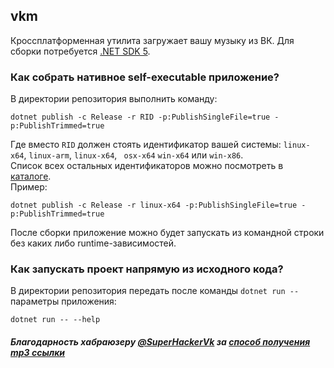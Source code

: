 ## vkm

Кроссплатформенная утилита загружает вашу музыку из ВК. Для сборки потребуется [.NET SDK 5](https://dot.net).

### Как собрать нативное self-executable приложение?
В директории репозитория выполнить команду:
```
dotnet publish -c Release -r RID -p:PublishSingleFile=true -p:PublishTrimmed=true
```

Где вместо `RID` должен стоять идентификатор вашей системы: `linux-x64`, `linux-arm`, `linux-x64`, ` osx-x64` `win-x64`
или `win-x86`.  
Список всех остальных идентификаторов можно посмотреть
в [каталоге](https://docs.microsoft.com/en-us/dotnet/core/rid-catalog).  
Пример:
```
dotnet publish -c Release -r linux-x64 -p:PublishSingleFile=true -p:PublishTrimmed=true
```
После сборки приложение можно будет запускать из командной строки без каких либо runtime-зависимостей.

### Как запускать проект напрямую из исходного кода?
В директории репозитория передать после команды `dotnet run --` параметры приложения:
```
dotnet run -- --help
```
##### Благодарность хабраюзеру [@SuperHackerVk](https://habr.com/ru/users/superhackervk) за [способ получения mp3 ссылки](https://habr.com/ru/post/519302/)


